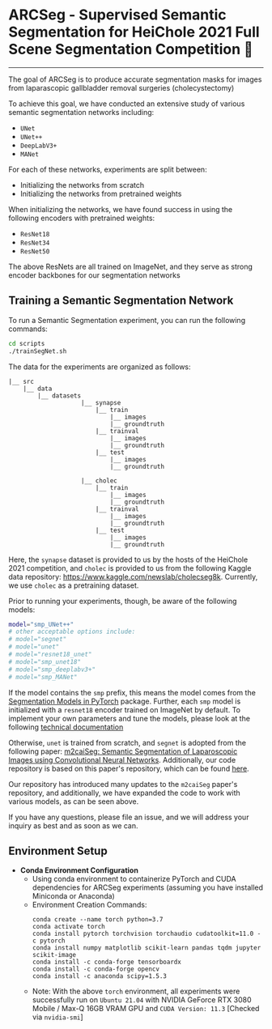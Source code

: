 # ARCSeg - Supervised Semantic Segmentation for HeiChole 2021 Full Scene Segmentation Competition 🤖

---

The goal of ARCSeg is to produce accurate segmentation masks for images from laparascopic gallbladder removal surgeries (cholecystectomy)

To achieve this goal, we have conducted an extensive study of various semantic segmentation networks including:

- `UNet`
- `UNet++`
- `DeepLabV3+`
- `MANet`

For each of these networks, experiments are split between:
- Initializing the networks from scratch
- Initializing the networks from pretrained weights

When initializing the networks, we have found success in using the following encoders with pretrained weights:
- `ResNet18`
- `ResNet34`
- `ResNet50`

The above ResNets are all trained on ImageNet, and they serve as strong encoder backbones for our segmentation networks

## Training a Semantic Segmentation Network

To run a Semantic Segmentation experiment, you can run the following commands:

```bash
cd scripts
./trainSegNet.sh
```

The data for the experiments are organized as follows:
```plain
|__ src
	|__ data
		|__ datasets
                    |__ synapse
                        |__ train
                            |__ images
                            |__ groundtruth
                        |__ trainval
                            |__ images
                            |__ groundtruth
                        |__ test
                            |__ images
                            |__ groundtruth
                            
                    |__ cholec
                        |__ train
                            |__ images
                            |__ groundtruth
                        |__ trainval
                            |__ images
                            |__ groundtruth
                        |__ test
                            |__ images
                            |__ groundtruth
```
Here, the `synapse` dataset is provided to us by the hosts of the HeiChole 2021 competition, and `cholec` is provided to us from the following Kaggle data repository: https://www.kaggle.com/newslab/cholecseg8k. Currently, we use `cholec` as a pretraining dataset.


Prior to running your experiments, though, be aware of the following models:

```bash
model="smp_UNet++" 
# other acceptable options include:
# model="segnet"
# model="unet"
# model="resnet18_unet"
# model="smp_unet18"
# model="smp_deeplabv3+"
# model="smp_MANet"
```

If the model contains the `smp` prefix, this means the model comes from the [Segmentation Models in PyTorch](https://github.com/qubvel/segmentation_models.pytorch) package. Further, each `smp` model is initialized with a `resnet18` encoder trained on ImageNet by default. To implement your own parameters and tune the models, please look at the following [technical documentation](https://smp.readthedocs.io/en/latest/models.html)

Otherwise, `unet` is trained from scratch, and `segnet` is adopted from the following paper: [m2caiSeg: Semantic Segmentation of Laparoscopic Images using Convolutional Neural Networks](https://arxiv.org/abs/2008.10134). Additionally, our code repository is based on this paper's repository, which can be found [here](https://github.com/salmanmaq/segmentationNetworks).

Our repository has introduced many updates to the `m2caiSeg` paper's repository, and additionally, we have expanded the code to work with various models, as can be seen above.

If you have any questions, please file an issue, and we will address your inquiry as best and as soon as we can.

## Environment Setup

- **Conda Environment Configuration**
    - Using conda environment to containerize PyTorch and CUDA dependencies for ARCSeg experiments (assuming you have installed Miniconda or Anaconda)
    - Environment Creation Commands:
        ```
        conda create --name torch python=3.7
        conda activate torch
        conda install pytorch torchvision torchaudio cudatoolkit=11.0 -c pytorch
        conda install numpy matplotlib scikit-learn pandas tqdm jupyter scikit-image
        conda install -c conda-forge tensorboardx
        conda install -c conda-forge opencv
        conda install -c anaconda scipy=1.5.3
        ```
    - Note: With the above `torch` environment, all experiments were successfully run on `Ubuntu 21.04` with NVIDIA GeForce RTX 3080 Mobile / Max-Q 16GB VRAM GPU and `CUDA Version: 11.3` [Checked via `nvidia-smi`]
